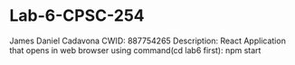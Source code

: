 # Lab-6-CPSC-254
James Daniel Cadavona
CWID: 887754265
Description: React Application that opens in web browser using command(cd lab6 first): npm start
